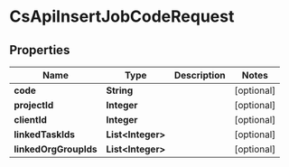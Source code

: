 
# CsApiInsertJobCodeRequest

## Properties
Name | Type | Description | Notes
------------ | ------------- | ------------- | -------------
**code** | **String** |  |  [optional]
**projectId** | **Integer** |  |  [optional]
**clientId** | **Integer** |  |  [optional]
**linkedTaskIds** | **List&lt;Integer&gt;** |  |  [optional]
**linkedOrgGroupIds** | **List&lt;Integer&gt;** |  |  [optional]



